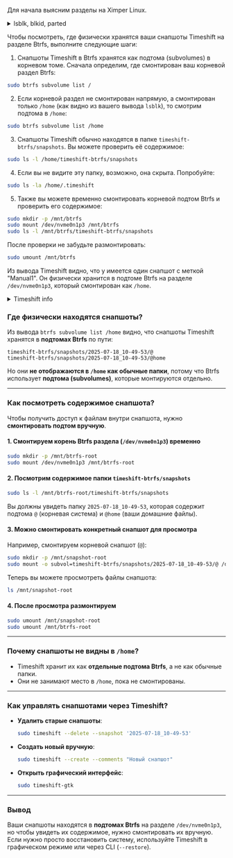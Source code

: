 Для начала выясним разделы на Ximper Linux.

<details>
<summary>lsblk, blkid, parted</summary>

```bash
┌─ kirill ~ 
└─ $ sudo lsblk-more 
MOUNTPOIN NAME        TRAN   UUID                                 TYPE   SIZE FSTYPE MODE       PTTYPE PARTTYPE                             LABEL
          nvme0n1     nvme                                        disk 476,9G        brw-rw---- gpt                                         
/boot/efi ├─nvme0n1p1 nvme   6845-5F34                            part   511M vfat   brw-rw---- gpt    c12a7328-f81f-11d2-ba4b-00a0c93ec93b 
[SWAP]    ├─nvme0n1p2 nvme   8f70fab1-86fe-41b3-80cd-a071b5f7fe3b part   8,4G swap   brw-rw---- gpt    0fc63daf-8483-4772-8e79-3d69d8477de4 
/home     └─nvme0n1p3 nvme   d52de598-b702-4de5-ad46-a8b99b6be1a5 part   468G btrfs  brw-rw---- gpt    0fc63daf-8483-4772-8e79-3d69d8477de4 

┌─ kirill ~ 
└─ $ sudo blkid -o list
device                                           fs_type         label            mount point                                          UUID
----------------------------------------------------------------------------------------------------------------------------------------------------------------------------
/dev/nvme0n1p3                                   btrfs                            (in use)                                             d52de598-b702-4de5-ad46-a8b99b6be1a5
/dev/nvme0n1p1                                   vfat                             /boot/efi                                            6845-5F34
/dev/nvme0n1p2                                   swap                             [SWAP]                                               8f70fab1-86fe-41b3-80cd-a071b5f7fe3b

┌─ kirill ~ 
└─ $ sudo parted -l
Model: KBG50ZNV512G KIOXIA (nvme)
Disk /dev/nvme0n1: 512GB
Sector size (logical/physical): 512B/512B
Partition Table: gpt
Disk Flags: 

Number  Start   End     Size    File system     Name  Flags
 1      1049kB  537MB   536MB   fat32                 boot, esp
 2      537MB   9556MB  9019MB  linux-swap(v1)
 3      9556MB  512GB   503GB   btrfs

```
</details>


Чтобы посмотреть, где физически хранятся ваши снапшоты Timeshift на разделе Btrfs, выполните следующие шаги:

1. Снапшоты Timeshift в Btrfs хранятся как подтома (subvolumes) в корневом томе. Сначала определим, где смонтирован ваш корневой раздел Btrfs:

```bash
sudo btrfs subvolume list /
```

2. Если корневой раздел не смонтирован напрямую, а смонтирован только `/home` (как видно из вашего вывода `lsblk`), то смотрим подтома в `/home`:

```bash
sudo btrfs subvolume list /home
```

3. Снапшоты Timeshift обычно находятся в папке `timeshift-btrfs/snapshots`. Вы можете проверить её содержимое:

```bash
sudo ls -l /home/timeshift-btrfs/snapshots
```

4. Если вы не видите эту папку, возможно, она скрыта. Попробуйте:

```bash
sudo ls -la /home/.timeshift
```

5. Также вы можете временно смонтировать корневой подтом Btrfs и проверить его содержимое:

```bash
sudo mkdir -p /mnt/btrfs
sudo mount /dev/nvme0n1p3 /mnt/btrfs
sudo ls -l /mnt/btrfs/timeshift-btrfs/snapshots
```

После проверки не забудьте размонтировать:

```bash
sudo umount /mnt/btrfs
```

Из вывода Timeshift видно, что у имеется один снапшот с меткой "Manual1". Он физически хранится в подтоме Btrfs на разделе `/dev/nvme0n1p3`, который смонтирован как `/home`.


<details>
<summary>Timeshift info</summary>
          
```bash
┌─ kirill ~ 
└─ $ sudo timeshift --list-devices
Mounted '/dev/nvme0n1p3' at '/run/timeshift/48762/backup'
btrfs: Quotas are not enabled

Devices with Linux file systems:

Num     Device              Size   Type  Label  
------------------------------------------------------------------------------
0    >  /dev/nvme0n1p3  502.5 GB  btrfs         

┌─ kirill ~ 
└─ $ sudo btrfs subvolume list /home
ID 256 gen 35696 top level 5 path @
ID 257 gen 35696 top level 5 path @home
ID 258 gen 16802 top level 256 path @/var/lib/machines
ID 329 gen 35672 top level 5 path timeshift-btrfs/snapshots/2025-07-18_10-49-53/@
ID 330 gen 35673 top level 5 path timeshift-btrfs/snapshots/2025-07-18_10-49-53/@home

┌─ kirill ~ 
└─ $ sudo cat /etc/timeshift/timeshift.json
{
  "backup_device_uuid" : "d52de598-b702-4de5-ad46-a8b99b6be1a5",
  "parent_device_uuid" : "",
  "do_first_run" : "false",
  "btrfs_mode" : "true",
  "include_btrfs_home_for_backup" : "true",
  "include_btrfs_home_for_restore" : "false",
  "stop_cron_emails" : "true",
  "schedule_monthly" : "false",
  "schedule_weekly" : "true",
  "schedule_daily" : "false",
  "schedule_hourly" : "false",
  "schedule_boot" : "false",
  "count_monthly" : "1",
  "count_weekly" : "2",
  "count_daily" : "1",
  "count_hourly" : "1",
  "count_boot" : "1",
  "snapshot_size" : "0",
  "snapshot_count" : "0",
  "date_format" : "%Y-%m-%d %H:%M:%S",
  "exclude" : [],
  "exclude-apps" : []
}
```
</details>



### **Где физически находятся снапшоты?**  
Из вывода `btrfs subvolume list /home` видно, что снапшоты Timeshift хранятся в **подтомах Btrfs** по пути:  
```
timeshift-btrfs/snapshots/2025-07-18_10-49-53/@  
timeshift-btrfs/snapshots/2025-07-18_10-49-53/@home  
```
Но они **не отображаются в `/home` как обычные папки**, потому что Btrfs использует **подтома (subvolumes)**, которые монтируются отдельно.  

---

### **Как посмотреть содержимое снапшота?**  
Чтобы получить доступ к файлам внутри снапшота, нужно **смонтировать подтом вручную**.  

#### **1. Смонтируем корень Btrfs раздела (`/dev/nvme0n1p3`) временно**  
```bash
sudo mkdir -p /mnt/btrfs-root
sudo mount /dev/nvme0n1p3 /mnt/btrfs-root
```

#### **2. Посмотрим содержимое папки `timeshift-btrfs/snapshots`**  
```bash
sudo ls -l /mnt/btrfs-root/timeshift-btrfs/snapshots
```
Вы должны увидеть папку `2025-07-18_10-49-53`, которая содержит подтома `@` (корневая система) и `@home` (ваши домашние файлы).  

#### **3. Можно смонтировать конкретный снапшот для просмотра**  
Например, смонтируем корневой снапшот (`@`):  
```bash
sudo mkdir -p /mnt/snapshot-root
sudo mount -o subvol=timeshift-btrfs/snapshots/2025-07-18_10-49-53/@ /dev/nvme0n1p3 /mnt/snapshot-root
```
Теперь вы можете просмотреть файлы снапшота:  
```bash
ls /mnt/snapshot-root
```

#### **4. После просмотра размонтируем**  
```bash
sudo umount /mnt/snapshot-root
sudo umount /mnt/btrfs-root
```

---

### **Почему снапшоты не видны в `/home`?**  
- Timeshift хранит их как **отдельные подтома Btrfs**, а не как обычные папки.  
- Они не занимают место в `/home`, пока не смонтированы.  

---

### **Как управлять снапшотами через Timeshift?**  
- **Удалить старые снапшоты**:  
  ```bash
  sudo timeshift --delete --snapshot '2025-07-18_10-49-53'
  ```
- **Создать новый вручную**:  
  ```bash
  sudo timeshift --create --comments "Новый снапшот"
  ```
- **Открыть графический интерфейс**:  
  ```bash
  sudo timeshift-gtk
  ```

---

### **Вывод**  
Ваши снапшоты находятся в **подтомах Btrfs** на разделе `/dev/nvme0n1p3`, но чтобы увидеть их содержимое, нужно смонтировать их вручную. Если нужно просто восстановить систему, используйте Timeshift в графическом режиме или через CLI (`--restore`).

